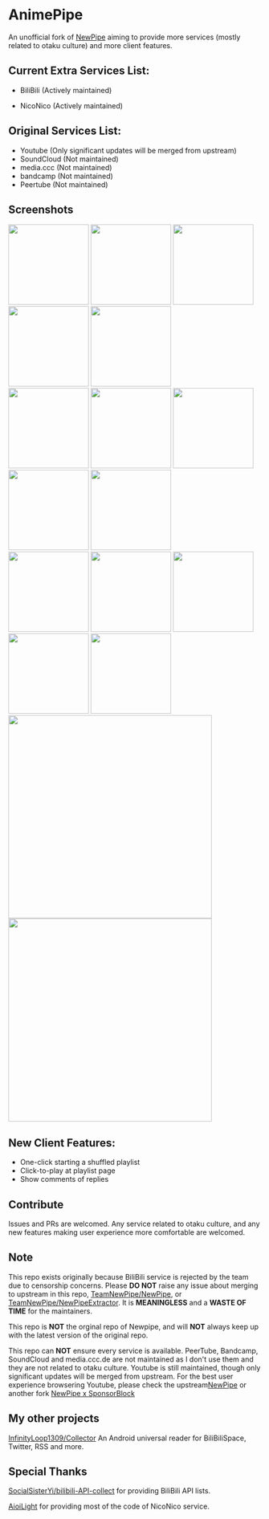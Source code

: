 # AnimePipe

An unofficial fork of [NewPipe](https://github.com/TeamNewPipe/NewPipe) aiming to provide more services (mostly related to otaku culture) and more client features.

## Current Extra Services List:

- BiliBili (Actively maintained)

- NicoNico (Actively maintained)

## Original Services List:

- Youtube (Only significant updates will be merged from upstream)
- SoundCloud (Not maintained)
- media.ccc  (Not maintained)
- bandcamp   (Not maintained)
- Peertube   (Not maintained)

## Screenshots


[<img src="https://i.imgur.com/vPyz70Y.png" width=160>](https://i.imgur.com/vPyz70Y.png)
[<img src="https://i.imgur.com/SKVUJuA.png" width=160>](https://i.imgur.com/SKVUJuA.png)
[<img src="https://i.imgur.com/Kqy0n7n.png" width=160>](https://i.imgur.com/Kqy0n7n.png)
[<img src="https://i.imgur.com/RPShLqM.png" width=160>](https://i.imgur.com/RPShLqM.png)
[<img src="https://i.imgur.com/ytyGnvu.png" width=160>](https://i.imgur.com/ytyGnvu.png)
<br/>
[<img src="https://github.com/TeamNewPipe/NewPipe/raw/dev/fastlane/metadata/android/en-US/images/phoneScreenshots/shot_01.png" width=160>](https://github.com/TeamNewPipe/NewPipe/raw/dev/fastlane/metadata/android/en-US/images/phoneScreenshots/shot_01.png)
[<img src="https://github.com/TeamNewPipe/NewPipe/raw/dev/fastlane/metadata/android/en-US/images/phoneScreenshots/shot_02.png" width=160>](https://github.com/TeamNewPipe/NewPipe/raw/dev/fastlane/metadata/android/en-US/images/phoneScreenshots/shot_02.png)
[<img src="https://github.com/TeamNewPipe/NewPipe/raw/dev/fastlane/metadata/android/en-US/images/phoneScreenshots/shot_03.png" width=160>](https://github.com/TeamNewPipe/NewPipe/raw/dev/fastlane/metadata/android/en-US/images/phoneScreenshots/shot_03.png)
[<img src="https://github.com/TeamNewPipe/NewPipe/raw/dev/fastlane/metadata/android/en-US/images/phoneScreenshots/shot_04.png" width=160>](https://github.com/TeamNewPipe/NewPipe/raw/dev/fastlane/metadata/android/en-US/images/phoneScreenshots/shot_04.png)
[<img src="https://github.com/TeamNewPipe/NewPipe/raw/dev/fastlane/metadata/android/en-US/images/phoneScreenshots/shot_05.png" width=160>](https://github.com/TeamNewPipe/NewPipe/raw/dev/fastlane/metadata/android/en-US/images/phoneScreenshots/shot_05.png)
<br/>
[<img src="https://github.com/TeamNewPipe/NewPipe/raw/dev/fastlane/metadata/android/en-US/images/phoneScreenshots/shot_06.png" width=160>](https://github.com/TeamNewPipe/NewPipe/raw/dev/fastlane/metadata/android/en-US/images/phoneScreenshots/shot_06.png)
[<img src="https://github.com/TeamNewPipe/NewPipe/raw/dev/fastlane/metadata/android/en-US/images/phoneScreenshots/shot_07.png" width=160>](https://github.com/TeamNewPipe/NewPipe/raw/dev/fastlane/metadata/android/en-US/images/phoneScreenshots/shot_07.png)
[<img src="https://github.com/TeamNewPipe/NewPipe/raw/dev/fastlane/metadata/android/en-US/images/phoneScreenshots/shot_08.png" width=160>](https://github.com/TeamNewPipe/NewPipe/raw/dev/fastlane/metadata/android/en-US/images/phoneScreenshots/shot_08.png)
[<img src="https://github.com/TeamNewPipe/NewPipe/raw/dev/fastlane/metadata/android/en-US/images/phoneScreenshots/shot_09.png" width=160>](https://github.com/TeamNewPipe/NewPipe/raw/dev/fastlane/metadata/android/en-US/images/phoneScreenshots/shot_09.png)
[<img src="https://github.com/TeamNewPipe/NewPipe/raw/dev/fastlane/metadata/android/en-US/images/phoneScreenshots/shot_10.png" width=160>](https://github.com/TeamNewPipe/NewPipe/raw/dev/fastlane/metadata/android/en-US/images/phoneScreenshots/shot_10.png)
[<img src="https://github.com/TeamNewPipe/NewPipe/raw/dev/fastlane/metadata/android/en-US/images/tenInchScreenshots/shot_11.png" width=405>](https://github.com/TeamNewPipe/NewPipe/raw/dev/fastlane/metadata/android/en-US/images/tenInchScreenshots/shot_11.png)
[<img src="https://github.com/TeamNewPipe/NewPipe/raw/dev/fastlane/metadata/android/en-US/images/tenInchScreenshots/shot_12.png" width=405>](https://github.com/TeamNewPipe/NewPipe/raw/dev/fastlane/metadata/android/en-US/images/tenInchScreenshots/shot_12.png)

## New Client Features:

- One-click starting a shuffled playlist
- Click-to-play at playlist page
- Show comments of replies

## Contribute

Issues and PRs are welcomed. Any service related to otaku culture, and any new features making user experience more comfortable are welcomed. 

## Note

This repo exists originally because BiliBili service is rejected by the team due to censorship concerns. Please **DO NOT** raise any issue about merging to upstream in this repo, [TeamNewPipe/NewPipe](https://github.com/TeamNewPipe/NewPipe), or [TeamNewPipe/NewPipeExtractor](https://github.com/TeamNewPipe/NewPipeExtractor/). It is **MEANINGLESS** and a **WASTE OF TIME** for the maintainers.

This repo is **NOT** the orginal repo of Newpipe, and will **NOT** always keep up with the latest version of the original repo.

This repo can **NOT** ensure every service is available. PeerTube, Bandcamp, SoundCloud and media.ccc.de are not maintained as I don't use them and they are not related to otaku culture. Youtube is still maintained, though only significant updates will be merged from upstream. For the best user experience browsering Youtube, please check the upstream[NewPipe](https://github.com/TeamNewPipe/NewPipe) or another fork [NewPipe x SponsorBlock](https://github.com/polymorphicshade/NewPipe)

## My other projects

[InfinityLoop1309/Collector](https://github.com/InfinityLoop1309/Collector)  An Android universal reader for BiliBiliSpace, Twitter, RSS and more.

## Special Thanks

[SocialSisterYi/bilibili-API-collect](https://github.com/SocialSisterYi/bilibili-API-collect) for providing BiliBili API lists.

[AioiLight](https://github.com/AioiLight) for providing most of the code of NicoNico service.
